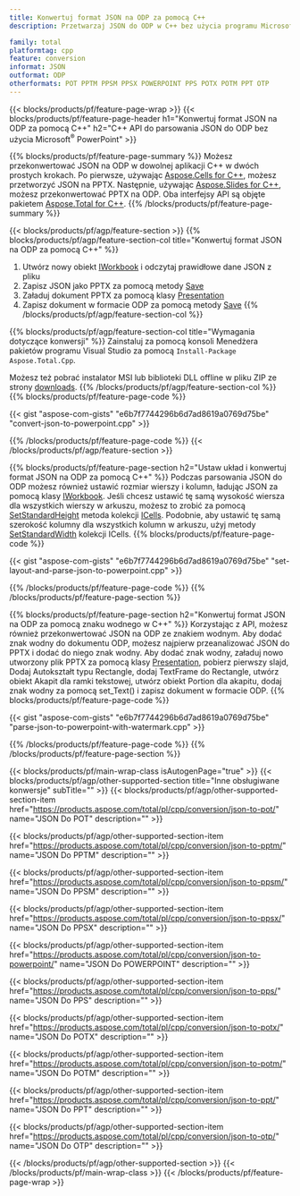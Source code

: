 ```yaml
---
title: Konwertuj format JSON na ODP za pomocą C++
description: Przetwarzaj JSON do ODP w C++ bez użycia programu Microsoft PowerPoint

family: total
platformtag: cpp
feature: conversion
informat: JSON
outformat: ODP
otherformats: POT PPTM PPSM PPSX POWERPOINT PPS POTX POTM PPT OTP
---
```

{{< blocks/products/pf/feature-page-wrap >}}
{{< blocks/products/pf/feature-page-header h1="Konwertuj format JSON na ODP za pomocą C++" h2="C++ API do parsowania JSON do ODP bez użycia Microsoft<sup>&reg;</sup> PowerPoint" >}}

{{% blocks/products/pf/feature-page-summary %}}
Możesz przekonwertować JSON na ODP w dowolnej aplikacji C++ w dwóch prostych krokach. Po pierwsze, używając [Aspose.Cells for C++](https://products.aspose.com/cells/cpp/), możesz przetworzyć JSON na PPTX. Następnie, używając [Aspose.Slides for C++](https://products.aspose.com/slides/cpp/), możesz przekonwertować PPTX na ODP. Oba interfejsy API są objęte pakietem [Aspose.Total for C++](https://products.aspose.com/total/cpp/). 
{{% /blocks/products/pf/feature-page-summary  %}}

{{< blocks/products/pf/agp/feature-section >}}
{{% blocks/products/pf/agp/feature-section-col title="Konwertuj format JSON na ODP za pomocą C++" %}}
1. Utwórz nowy obiekt [IWorkbook](https://reference.aspose.com/cells/cpp/class/aspose.cells.i_workbook) i odczytaj prawidłowe dane JSON z pliku
2. Zapisz JSON jako PPTX za pomocą metody [Save](https://reference.aspose.com/cells/cpp/class/aspose.cells.i_workbook#a9460f52a2dec8f4bf623a4905167d997)
3. Załaduj dokument PPTX za pomocą klasy [Presentation](https://reference.aspose.com/slides/cpp/class/aspose.slides.presentation)
4. Zapisz dokument w formacie ODP za pomocą metody [Save](https://reference.aspose.com/slides/cpp/class/aspose.slides.presentation#afcd59ec697bf05c10f78c3869de2ec9e)
{{% /blocks/products/pf/agp/feature-section-col %}}

{{% blocks/products/pf/agp/feature-section-col title="Wymagania dotyczące konwersji" %}}
Zainstaluj za pomocą konsoli Menedżera pakietów programu Visual Studio za pomocą ```Install-Package Aspose.Total.Cpp```.

Możesz też pobrać instalator MSI lub biblioteki DLL offline w pliku ZIP ze strony [downloads](https://releases.aspose.com/total/cpp).
{{% /blocks/products/pf/agp/feature-section-col %}}
{{% blocks/products/pf/feature-page-code %}}

{{< gist "aspose-com-gists" "e6b7f7744296b6d7ad8619a0769d75be" "convert-json-to-powerpoint.cpp" >}}



{{% /blocks/products/pf/feature-page-code %}}
{{< /blocks/products/pf/agp/feature-section >}}

{{% blocks/products/pf/feature-page-section  h2="Ustaw układ i konwertuj format JSON na ODP za pomocą C++" %}}
Podczas parsowania JSON do ODP możesz również ustawić rozmiar wierszy i kolumn, ładując JSON za pomocą klasy [IWorkbook](https://reference.aspose.com/cells/cpp/class/aspose.cells.i_workbook). Jeśli chcesz ustawić tę samą wysokość wiersza dla wszystkich wierszy w arkuszu, możesz to zrobić za pomocą [SetStandardHeight](https://reference.aspose.com/cells/cpp/class/aspose.cells.i_cell#a0b79a3163e2b601aa1b6a6a1e3f1467f ) metoda kolekcji [ICells](https://reference.aspose.com/cells/cpp/class/aspose.cells.i_cell). Podobnie, aby ustawić tę samą szerokość kolumny dla wszystkich kolumn w arkuszu, użyj metody [SetStandardWidth](https://reference.aspose.com/cells/cpp/class/aspose.cells.i_cell#a48f5dbccc3bf4bb9e6e882094b500bd7) kolekcji ICells.
{{% blocks/products/pf/feature-page-code %}}

{{< gist "aspose-com-gists" "e6b7f7744296b6d7ad8619a0769d75be" "set-layout-and-parse-json-to-powerpoint.cpp" >}}

{{% /blocks/products/pf/feature-page-code  %}}
{{% /blocks/products/pf/feature-page-section %}}

{{% blocks/products/pf/feature-page-section  h2="Konwertuj format JSON na ODP za pomocą znaku wodnego w C++" %}}
Korzystając z API, możesz również przekonwertować JSON na ODP ze znakiem wodnym. Aby dodać znak wodny do dokumentu ODP, możesz najpierw przeanalizować JSON do PPTX i dodać do niego znak wodny. Aby dodać znak wodny, załaduj nowo utworzony plik PPTX za pomocą klasy [Presentation](https://reference.aspose.com/slides/cpp/class/aspose.slides.presentation), pobierz pierwszy slajd, Dodaj Autokształt typu Rectangle, dodaj TextFrame do Rectangle, utwórz obiekt Akapit dla ramki tekstowej, utwórz obiekt Portion dla akapitu, dodaj znak wodny za pomocą set_Text() i zapisz dokument w formacie ODP.
{{% blocks/products/pf/feature-page-code %}}

{{< gist "aspose-com-gists" "e6b7f7744296b6d7ad8619a0769d75be" "parse-json-to-powerpoint-with-watermark.cpp" >}}

{{% /blocks/products/pf/feature-page-code  %}}
{{% /blocks/products/pf/feature-page-section %}}

{{< blocks/products/pf/main-wrap-class isAutogenPage="true" >}}
{{< blocks/products/pf/agp/other-supported-section title="Inne obsługiwane konwersje" subTitle="" >}}
{{< blocks/products/pf/agp/other-supported-section-item href="https://products.aspose.com/total/pl/cpp/conversion/json-to-pot/" name="JSON Do POT" description="" >}}

{{< blocks/products/pf/agp/other-supported-section-item href="https://products.aspose.com/total/pl/cpp/conversion/json-to-pptm/" name="JSON Do PPTM" description="" >}}

{{< blocks/products/pf/agp/other-supported-section-item href="https://products.aspose.com/total/pl/cpp/conversion/json-to-ppsm/" name="JSON Do PPSM" description="" >}}

{{< blocks/products/pf/agp/other-supported-section-item href="https://products.aspose.com/total/pl/cpp/conversion/json-to-ppsx/" name="JSON Do PPSX" description="" >}}

{{< blocks/products/pf/agp/other-supported-section-item href="https://products.aspose.com/total/pl/cpp/conversion/json-to-powerpoint/" name="JSON Do POWERPOINT" description="" >}}

{{< blocks/products/pf/agp/other-supported-section-item href="https://products.aspose.com/total/pl/cpp/conversion/json-to-pps/" name="JSON Do PPS" description="" >}}

{{< blocks/products/pf/agp/other-supported-section-item href="https://products.aspose.com/total/pl/cpp/conversion/json-to-potx/" name="JSON Do POTX" description="" >}}

{{< blocks/products/pf/agp/other-supported-section-item href="https://products.aspose.com/total/pl/cpp/conversion/json-to-potm/" name="JSON Do POTM" description="" >}}

{{< blocks/products/pf/agp/other-supported-section-item href="https://products.aspose.com/total/pl/cpp/conversion/json-to-ppt/" name="JSON Do PPT" description="" >}}

{{< blocks/products/pf/agp/other-supported-section-item href="https://products.aspose.com/total/pl/cpp/conversion/json-to-otp/" name="JSON Do OTP" description="" >}}


{{< /blocks/products/pf/agp/other-supported-section >}}
{{< /blocks/products/pf/main-wrap-class >}}
{{< /blocks/products/pf/feature-page-wrap >}}